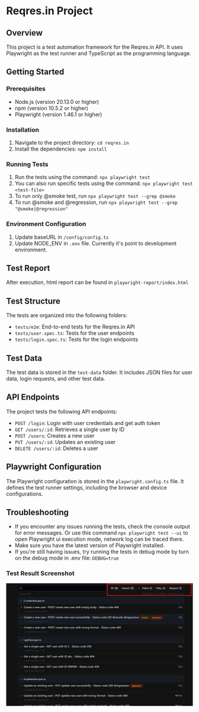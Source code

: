 
Reqres.in Project
================

Overview
--------

This project is a test automation framework for the Reqres.in API. It uses Playwright as the test runner and TypeScript as the programming language.

Getting Started
---------------

### Prerequisites

* Node.js (version 20.13.0 or higher)
* npm (version 10.5.2 or higher)
* Playwright (version 1.46.1 or higher)

### Installation

1. Navigate to the project directory: `cd reqres.in`
2. Install the dependencies: `npm install`

### Running Tests

1. Run the tests using the command: `npx playwright test`
2. You can also run specific tests using the command: `npx playwright test <test-file>`
3. To run only @smoke test, run `npx playwright test --grep @smoke`
4. To run @smoke and @regression, run `npx playwright test --grep "@smoke|@regression"`

### Environment Configuration

1. Update baseURL in `/config/config.ts`
2. Update NODE_ENV in `.env` file. Currently it's point to development environment.

Test Report
-----------------------
After execution, html report can be found in `playwright-report/index.html`

Test Structure
--------------

The tests are organized into the following folders:

* `tests/e2e`: End-to-end tests for the Reqres.in API
* `tests/user.spec.ts`: Tests for the user endpoints
* `tests/login.spec.ts`: Tests for the login endpoints

Test Data
---------

The test data is stored in the `test-data` folder. It includes JSON files for user data, login requests, and other test data.

API Endpoints
-------------

The project tests the following API endpoints:

* `POST /login`: Login with user credentials and get auth token
* `GET /users/:id`: Retrieves a single user by ID
* `POST /users`: Creates a new user
* `PUT /users/:id`: Updates an existing user
* `DELETE /users/:id`: Deletes a user


Playwright Configuration
-----------------------

The Playwright configuration is stored in the `playwright.config.ts` file. It defines the test runner settings, including the browser and device configurations.

Troubleshooting
---------------

* If you encounter any issues running the tests, check the console output for error messages. Or use this command `npx playwright test --ui` to open Playwright ui execution mode, network log can be traced there.
* Make sure you have the latest version of Playwright installed.
* If you're still having issues, try running the tests in debug mode by turn on the debug mode in .env file: `DEBUG=true`


### Test Result Screenshot
![How report looks like](image.png)